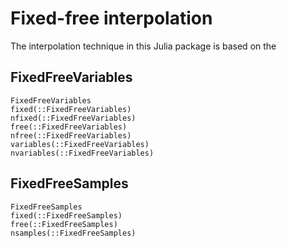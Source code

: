 # Fixed-free interpolation

The interpolation technique in this Julia package is based on the

## FixedFreeVariables

```@docs
FixedFreeVariables
fixed(::FixedFreeVariables)
nfixed(::FixedFreeVariables)
free(::FixedFreeVariables)
nfree(::FixedFreeVariables)
variables(::FixedFreeVariables)
nvariables(::FixedFreeVariables)
```

## FixedFreeSamples

```@docs
FixedFreeSamples
fixed(::FixedFreeSamples)
free(::FixedFreeSamples)
nsamples(::FixedFreeSamples)
```